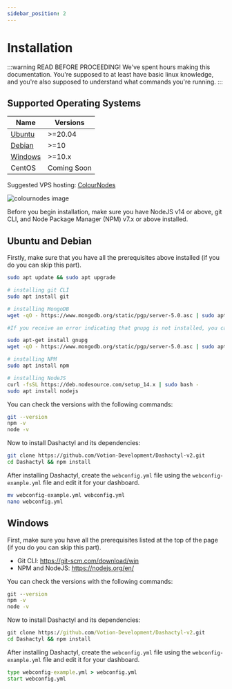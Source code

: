 ```yaml
---
sidebar_position: 2
---
```


# Installation

:::warning READ BEFORE PROCEEDING!
We've spent hours making this documentation. You're supposed to at least have basic linux knowledge, and you're also supposed to understand what commands you're running.
:::

## Supported Operating Systems
|    Name     |   Versions    |
|-------------|---------------|
|   [Ubuntu](#ubuntu-and-debian)    |    >=20.04    |
|   [Debian](#ubuntu-and-debian)    |    >=10       |
|   [Windows](#windows)   |    >=10.x     |
|   CentOS    |  Coming Soon  |

Suggested VPS hosting: [ColourNodes](https://colournodes.com)

![colournodes image](/img/colournodes.gif)

Before you begin installation, make sure you have NodeJS v14 or above, git CLI, and Node Package Manager (NPM) v7.x or above installed.

## Ubuntu and Debian
Firstly, make sure that you have all the prerequisites above installed (if you do you can skip this part).

```bash
sudo apt update && sudo apt upgrade

# installing git CLI
sudo apt install git

# installing MongoDB
wget -qO - https://www.mongodb.org/static/pgp/server-5.0.asc | sudo apt-key add -

#If you receive an error indicating that gnupg is not installed, you can:

sudo apt-get install gnupg
wget -qO - https://www.mongodb.org/static/pgp/server-5.0.asc | sudo apt-key add -

# installing NPM
sudo apt install npm

# installing NodeJS
curl -fsSL https://deb.nodesource.com/setup_14.x | sudo bash -
sudo apt install nodejs
```

You can check the versions with the following commands:
```bash
git --version
npm -v
node -v
```

Now to install Dashactyl and its dependencies:
```bash
git clone https://github.com/Votion-Development/Dashactyl-v2.git
cd Dashactyl && npm install
```

After installing Dashactyl, create the `webconfig.yml` file using the `webconfig-example.yml` file and edit it for your dashboard.
```bash
mv webconfig-example.yml webconfig.yml
nano webconfig.yml
```

## Windows
First, make sure you have all the prerequisites listed at the top of the page (if you do you can skip this part).

- Git CLI: https://git-scm.com/download/win
- NPM and NodeJS: https://nodejs.org/en/

You can check the versions with the following commands:
```bat
git --version
npm -v
node -v
```

Now to install Dashactyl and its dependencies:
```bat
git clone https://github.com/Votion-Development/Dashactyl-v2.git
cd Dashactyl && npm install
```

After installing Dashactyl, create the `webconfig.yml` file using the `webconfig-example.yml` file and edit it for your dashboard.
```bat
type webconfig-example.yml > webconfig.yml
start webconfig.yml
```